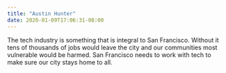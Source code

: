 ```yaml
---
title: "Austin Hunter"
date: 2020-01-09T17:06:31-08:00
---
```


The tech industry is something that is integral to San Francisco.
Without it tens of thousands of jobs would leave the city and our
communities most vulnerable would be harmed. San Francisco needs to work
with tech to make sure our city stays home to all.
